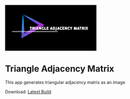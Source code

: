 <img src="https://github.com/SparkCoder/TriangleAdjacencyMatrix/blob/main/readme/banner.png" width="300">

# Triangle Adjacency Matrix
This app generates triangular adjacency matrix as an image

Download: [Latest Build](https://github.com/SparkCoder/TriangleAdjacencyMatrix/releases/)
